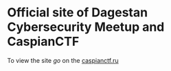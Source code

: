 # Official site of Dagestan Cybersecurity Meetup and CaspianCTF

To view the site *go* on the [caspianctf.ru](https://caspianctf.ru)


